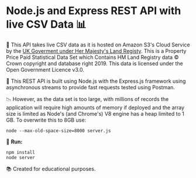 # Node.js and Express REST API with live CSV Data :bar_chart:

:crown: This API takes live CSV data as it is hosted on Amazon S3's Cloud Service by the [UK Goverment under Her Majesty's Land Registy](https://www.gov.uk/government/statistical-data-sets/price-paid-data-downloads). This is a Property Price Paid Statistical Data Set which Contains HM Land Registry data © Crown copyright and database right 2019. This data is licensed under the Open Government Licence v3.0.

:large_orange_diamond: This REST API is built using Node.js with the Express.js framework using asynchronous streams to provide fast requests tested using Postman. 

:chart_with_downwards_trend: However, as the data set is too large, with millions of records the application will require high amounts of memory if deployed and the array size is limited as Node's (and Chrome's) V8 engine has a heap limited to 1 GB. To overwrite this to 8GB use: 
```
node --max-old-space-size=8000 server.js
```
 
:rocket: **Run:**
```
npm install
node server
```

:books: Created for educational purposes.